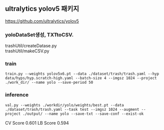 ## ultralytics yolov5 패키지
https://github.com/ultralytics/yolov5

### yoloDataSet생성, TXTtoCSV. 
trashUtil/createDatase.py  
trashUtil/makeCSV.py


### train 
```
train.py --weights yolov5x6.pt --data ./dataset/trash/trash.yaml --hyp data/hyps/hyp.scratch-high.yaml --batch-size 4 --imgsz 1024 --project ./work_dir/ --name yolo --save-period 50
```

### inference 
```
val.py --weights ./workdir/yolo/weights/best.pt --data ./dataset/trash/trash.yaml --task test --imgsz 1024 --augment --project ./output/ --name yolo --save-txt --save-conf --exist-ok
```

CV Score 0.601 LB Score 0.594

